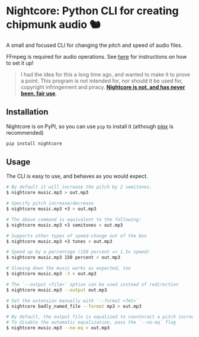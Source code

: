 # Nightcore: Python CLI for creating chipmunk audio 🐿

A small and focused CLI for changing the pitch and speed of audio files.

FFmpeg is required for audio operations. See [here](https://github.com/jiaaro/pydub#getting-ffmpeg-set-up) for instructions on how to set it up!

> I had the idea for this a long time ago, and wanted to make it to prove a point. This program is not intended for, nor should it be used for, copyright infringement and piracy. [**Nightcore is not, and has never been, fair use**](https://www.avvo.com/legal-answers/does-making-a--nightcore--version-of-a-song--speed-2438914.html).

## Installation

Nightcore is on PyPI, so you can use `pip` to install it (although [pipx](https://pipxproject.github.io/pipx/) is recommended)

```sh
pip install nightcore
```

## Usage

The CLI is easy to use, and behaves as you would expect.

```sh
# By default it will increase the pitch by 2 semitones.
$ nightcore music.mp3 > out.mp3

# Specify pitch increase/decrease
$ nightcore music.mp3 +3 > out.mp3

# The above command is equivalent to the following:
$ nightcore music.mp3 +3 semitones > out.mp3

# Supports other types of speed-change out of the box
$ nightcore music.mp3 +3 tones > out.mp3

# Speed up by a percentage (150 percent => 1.5x speed)
$ nightcore music.mp3 150 percent > out.mp3

# Slowing down the music works as expected, too
$ nightcore music.mp3 -3 > out.mp3

# The `--output <file>` option can be used instead of redirection
$ nightcore music.mp3 --output out.mp3

# Set the extension manually with `--format <fmt>`
$ nightcore badly_named_file --format mp3 > out.mp3

# By default, the output file is equalized to counteract a pitch increase
# To disable the automatic equalization, pass the `--no-eq` flag
$ nightcore music.mp3 --no-eq > out.mp3
```
